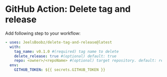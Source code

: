 # GitHub Action: Delete tag and release

Add following step to your workflow:

```yaml
- uses: JeelsBoobz/delete-tag-and-release@latest
  with:
    tag_name: v0.1.0 #(required) tag name to delete 
    delete_release: true #(optional) default: true 
    repo: <owner>/<repoName> #(optional) target repository. default: repo running this action
  env:
    GITHUB_TOKEN: ${{ secrets.GITHUB_TOKEN }}
```
